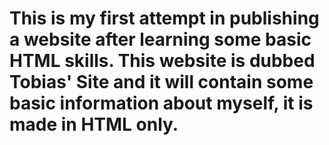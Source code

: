# This is my first attempt in publishing a website after learning some basic HTML skills. This website is dubbed Tobias' Site and it will contain some basic information about myself, it is made in HTML only.
